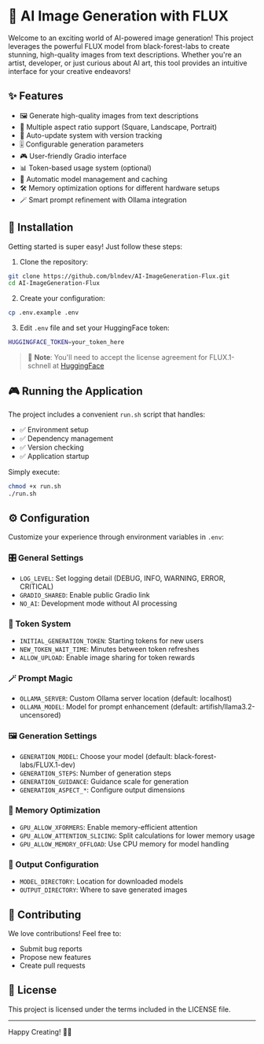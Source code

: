# 🎨 AI Image Generation with FLUX

Welcome to an exciting world of AI-powered image generation! This project leverages the powerful FLUX model from black-forest-labs to create stunning, high-quality images from text descriptions. Whether you're an artist, developer, or just curious about AI art, this tool provides an intuitive interface for your creative endeavors!

## ✨ Features

- 🖼️ Generate high-quality images from text descriptions
- 🎯 Multiple aspect ratio support (Square, Landscape, Portrait)
- 🔄 Auto-update system with version tracking
- 🎚️ Configurable generation parameters
- 🎮 User-friendly Gradio interface
- 📊 Token-based usage system (optional)
- 💾 Automatic model management and caching
- 🛠️ Memory optimization options for different hardware setups
- 🪄 Smart prompt refinement with Ollama integration

## 🚀 Installation

Getting started is super easy! Just follow these steps:

1. Clone the repository:
```bash
git clone https://github.com/blndev/AI-ImageGeneration-Flux.git
cd AI-ImageGeneration-Flux
```

2. Create your configuration:
```bash
cp .env.example .env
```

3. Edit `.env` file and set your HuggingFace token:
```bash
HUGGINGFACE_TOKEN=your_token_here
```

> 📝 **Note**: You'll need to accept the license agreement for FLUX.1-schnell at [HuggingFace](https://huggingface.co/black-forest-labs/FLUX.1-schnell)

## 🎮 Running the Application

The project includes a convenient `run.sh` script that handles:
- ✅ Environment setup
- ✅ Dependency management
- ✅ Version checking
- ✅ Application startup

Simply execute:
```bash
chmod +x run.sh
./run.sh
```

## ⚙️ Configuration

Customize your experience through environment variables in `.env`:

### 🎛️ General Settings
- `LOG_LEVEL`: Set logging detail (DEBUG, INFO, WARNING, ERROR, CRITICAL)
- `GRADIO_SHARED`: Enable public Gradio link
- `NO_AI`: Development mode without AI processing

### 🎫 Token System
- `INITIAL_GENERATION_TOKEN`: Starting tokens for new users
- `NEW_TOKEN_WAIT_TIME`: Minutes between token refreshes
- `ALLOW_UPLOAD`: Enable image sharing for token rewards

### 🪄 Prompt Magic
- `OLLAMA_SERVER`: Custom Ollama server location (default: localhost)
- `OLLAMA_MODEL`: Model for prompt enhancement (default: artifish/llama3.2-uncensored)

### 🖼️ Generation Settings
- `GENERATION_MODEL`: Choose your model (default: black-forest-labs/FLUX.1-dev)
- `GENERATION_STEPS`: Number of generation steps
- `GENERATION_GUIDANCE`: Guidance scale for generation
- `GENERATION_ASPECT_*`: Configure output dimensions

### 💾 Memory Optimization
- `GPU_ALLOW_XFORMERS`: Enable memory-efficient attention
- `GPU_ALLOW_ATTENTION_SLICING`: Split calculations for lower memory usage
- `GPU_ALLOW_MEMORY_OFFLOAD`: Use CPU memory for model handling

### 🎯 Output Configuration
- `MODEL_DIRECTORY`: Location for downloaded models
- `OUTPUT_DIRECTORY`: Where to save generated images

## 🤝 Contributing

We love contributions! Feel free to:
- Submit bug reports
- Propose new features
- Create pull requests

## 📜 License

This project is licensed under the terms included in the LICENSE file.

---

Happy Creating! 🎨✨
